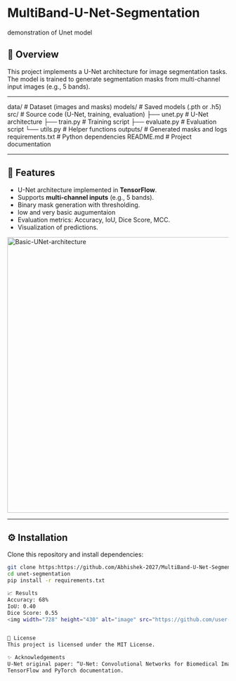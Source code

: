 # MultiBand-U-Net-Segmentation
demonstration of Unet model

## 📌 Overview
This project implements a U-Net architecture for image segmentation tasks.  
The model is trained to generate segmentation masks from multi-channel input images (e.g., 5 bands).

---

data/             # Dataset (images and masks)
models/           # Saved models (.pth or .h5)
src/              # Source code (U-Net, training, evaluation)
├── unet.py       # U-Net architecture
├── train.py      # Training script
├── evaluate.py   # Evaluation script
└── utils.py      # Helper functions
outputs/          # Generated masks and logs
requirements.txt  # Python dependencies
README.md         # Project documentation

---

## 🚀 Features
- U-Net architecture implemented in  **TensorFlow**.
- Supports **multi-channel inputs** (e.g., 5 bands).
- Binary mask generation with thresholding.
- low and very basic augumentaion 
- Evaluation metrics: Accuracy, IoU, Dice Score, MCC.
- Visualization of predictions.
<img width="723" height="627" alt="Basic-UNet-architecture" src="https://github.com/user-attachments/assets/db2bd52e-0330-46c8-a036-4fabf653298e" />

---

## ⚙️ Installation
Clone this repository and install dependencies:
```bash
git clone https:https://github.com/Abhishek-2027/MultiBand-U-Net-Segmentation
cd unet-segmentation
pip install -r requirements.txt

📈 Results
Accuracy: 68%
IoU: 0.40
Dice Score: 0.55
<img width="728" height="430" alt="image" src="https://github.com/user-attachments/assets/54de422e-2125-49b2-bf0d-70bdc1e6ab3a" />


📜 License
This project is licensed under the MIT License.

✨ Acknowledgements
U-Net original paper: “U-Net: Convolutional Networks for Biomedical Image Segmentation” by Ronneberger et al.
TensorFlow and PyTorch documentation.
